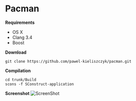 # Pacman

**Requirements**
 + OS X
 + Clang 3.4
 + Boost
 
**Download**
```
git clone https://github.com/pawel-kieliszczyk/pacman.git
```

**Compilation**
```
cd trunk/Build
scons -f SConstruct-application
```

**Screenshot**
![ScreenShot](https://raw.github.com/pawel-kieliszczyk/pacman/master/screenshot.png)
